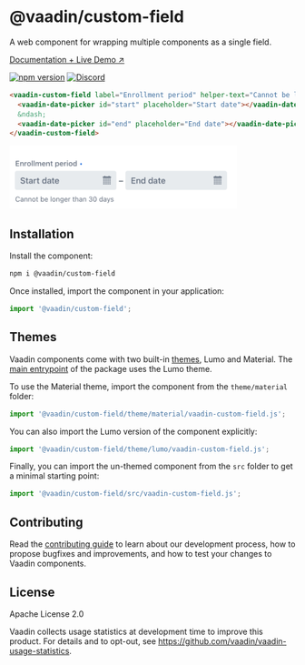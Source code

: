 # @vaadin/custom-field

A web component for wrapping multiple components as a single field.

[Documentation + Live Demo ↗](https://vaadin.com/docs/latest/ds/components/custom-field)

[![npm version](https://badgen.net/npm/v/@vaadin/custom-field)](https://www.npmjs.com/package/@vaadin/custom-field)
[![Discord](https://img.shields.io/discord/732335336448852018?label=discord)](https://discord.gg/PHmkCKC)

```html
<vaadin-custom-field label="Enrollment period" helper-text="Cannot be longer than 30 days" required>
  <vaadin-date-picker id="start" placeholder="Start date"></vaadin-date-picker>
  &ndash;
  <vaadin-date-picker id="end" placeholder="End date"></vaadin-date-picker>
</vaadin-custom-field>
```

[<img src="https://raw.githubusercontent.com/vaadin/web-components/master/packages/custom-field/screenshot.png" width="401" alt="Screenshot of vaadin-custom-field">](https://vaadin.com/docs/latest/ds/components/custom-field)

## Installation

Install the component:

```sh
npm i @vaadin/custom-field
```

Once installed, import the component in your application:

```js
import '@vaadin/custom-field';
```

## Themes

Vaadin components come with two built-in [themes](https://vaadin.com/docs/latest/ds/customization/using-themes), Lumo and Material.
The [main entrypoint](https://github.com/vaadin/web-components/blob/master/packages/custom-field/vaadin-custom-field.js) of the package uses the Lumo theme.

To use the Material theme, import the component from the `theme/material` folder:

```js
import '@vaadin/custom-field/theme/material/vaadin-custom-field.js';
```

You can also import the Lumo version of the component explicitly:

```js
import '@vaadin/custom-field/theme/lumo/vaadin-custom-field.js';
```

Finally, you can import the un-themed component from the `src` folder to get a minimal starting point:

```js
import '@vaadin/custom-field/src/vaadin-custom-field.js';
```

## Contributing

Read the [contributing guide](https://vaadin.com/docs/latest/guide/contributing/overview) to learn about our development process, how to propose bugfixes and improvements, and how to test your changes to Vaadin components.

## License

Apache License 2.0

Vaadin collects usage statistics at development time to improve this product.
For details and to opt-out, see https://github.com/vaadin/vaadin-usage-statistics.
